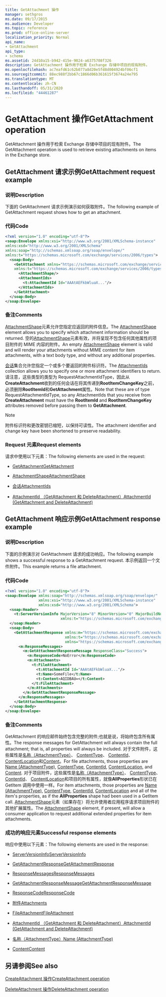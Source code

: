 ```yaml
---
title: GetAttachment 操作
manager: sethgros
ms.date: 09/17/2015
ms.audience: Developer
ms.topic: reference
ms.prod: office-online-server
localization_priority: Normal
api_name:
- GetAttachment
api_type:
- schema
ms.assetid: 24d10a15-b942-415e-9024-a6375708f326
description: GetAttachment 操作用于检索 Exchange 存储中项目的现有附件。
ms.openlocfilehash: ac7eafd61c62b077a8d20e5fd8d004924bf06cf1
ms.sourcegitcommit: 88ec988f2bb67c1866d06b361615f3674a24e795
ms.translationtype: MT
ms.contentlocale: zh-CN
ms.lasthandoff: 05/31/2020
ms.locfileid: "44461287"
---
```

# <a name="getattachment-operation"></a><span data-ttu-id="5efc4-103">GetAttachment 操作</span><span class="sxs-lookup"><span data-stu-id="5efc4-103">GetAttachment operation</span></span>

<span data-ttu-id="5efc4-104">GetAttachment 操作用于检索 Exchange 存储中项目的现有附件。</span><span class="sxs-lookup"><span data-stu-id="5efc4-104">The GetAttachment operation is used to retrieve existing attachments on items in the Exchange store.</span></span>
  
## <a name="getattachment-request-example"></a><span data-ttu-id="5efc4-105">GetAttachment 请求示例</span><span class="sxs-lookup"><span data-stu-id="5efc4-105">GetAttachment request example</span></span>

### <a name="description"></a><span data-ttu-id="5efc4-106">说明</span><span class="sxs-lookup"><span data-stu-id="5efc4-106">Description</span></span>

<span data-ttu-id="5efc4-107">下面的 GetAttachment 请求示例演示如何获取附件。</span><span class="sxs-lookup"><span data-stu-id="5efc4-107">The following example of GetAttachment request shows how to get an attachment.</span></span>
  
### <a name="code"></a><span data-ttu-id="5efc4-108">代码</span><span class="sxs-lookup"><span data-stu-id="5efc4-108">Code</span></span>

```XML
<?xml version="1.0" encoding="utf-8"?>
<soap:Envelope xmlns:xsi="http://www.w3.org/2001/XMLSchema-instance"
xmlns:xsd="http://www.w3.org/2001/XMLSchema"
xmlns:soap="http://schemas.xmlsoap.org/soap/envelope/"
xmlns:t="https://schemas.microsoft.com/exchange/services/2006/types">
  <soap:Body>
    <GetAttachment xmlns="https://schemas.microsoft.com/exchange/services/2006/messages"
    xmlns:t="https://schemas.microsoft.com/exchange/services/2006/types">
      <AttachmentShape/>
      <AttachmentIds>
        <t:AttachmentId Id="AAAtAEFkbWluaX..."/>
      </AttachmentIds>
    </GetAttachment>
  </soap:Body>
</soap:Envelope>
```

### <a name="comments"></a><span data-ttu-id="5efc4-109">备注</span><span class="sxs-lookup"><span data-stu-id="5efc4-109">Comments</span></span>

<span data-ttu-id="5efc4-110">[AttachmentShape](attachmentshape.md)元素允许您指定应返回的附件信息。</span><span class="sxs-lookup"><span data-stu-id="5efc4-110">The [AttachmentShape](attachmentshape.md) element allows you to specify which attachment information should be returned.</span></span> <span data-ttu-id="5efc4-111">空的[AttachmentShape](attachmentshape.md)元素有效，并将呈现不包含任何其他属性的项目附件的 MIME 内容的附件。</span><span class="sxs-lookup"><span data-stu-id="5efc4-111">An empty [AttachmentShape](attachmentshape.md) element is valid and will render your attachments without MIME content for item attachments, with a text body type, and without any additional properties.</span></span> 
  
<span data-ttu-id="5efc4-112">[会话](attachmentids.md)集合允许您指定一个或多个要返回的附件标识符。</span><span class="sxs-lookup"><span data-stu-id="5efc4-112">The [AttachmentIds](attachmentids.md) collection allows you to specify one or more attachment identifiers to return.</span></span> <span data-ttu-id="5efc4-113">请注意，这些类型的类型为 RequestAttachmentIdType，因此从**CreateAttachment**收到的任何会话在将其传递到**RootItemChangeKey**之前，必须删除**RootItemId**和**GetAttachment**属性。</span><span class="sxs-lookup"><span data-stu-id="5efc4-113">Note that these are of type RequestAttachmentIdType, so any AttachmentIds that you receive from **CreateAttachment** must have the **RootItemId** and **RootItemChangeKey** attributes removed before passing them to **GetAttachment**.</span></span>
  
> [!NOTE]
> <span data-ttu-id="5efc4-114">附件标识符和更改密钥已缩短，以保持可读性。</span><span class="sxs-lookup"><span data-stu-id="5efc4-114">The attachment identifier and change key have been shortened to preserve readability.</span></span> 
  
### <a name="request-elements"></a><span data-ttu-id="5efc4-115">Request 元素</span><span class="sxs-lookup"><span data-stu-id="5efc4-115">Request elements</span></span>

<span data-ttu-id="5efc4-116">请求中使用以下元素：</span><span class="sxs-lookup"><span data-stu-id="5efc4-116">The following elements are used in the request:</span></span>
  
- [<span data-ttu-id="5efc4-117">GetAttachment</span><span class="sxs-lookup"><span data-stu-id="5efc4-117">GetAttachment</span></span>](getattachment.md)
    
- [<span data-ttu-id="5efc4-118">AttachmentShape</span><span class="sxs-lookup"><span data-stu-id="5efc4-118">AttachmentShape</span></span>](attachmentshape.md)
    
- [<span data-ttu-id="5efc4-119">会话</span><span class="sxs-lookup"><span data-stu-id="5efc4-119">AttachmentIds</span></span>](attachmentids.md)
    
- [<span data-ttu-id="5efc4-120">AttachmentId （GetAttachment 和 DeleteAttachment）</span><span class="sxs-lookup"><span data-stu-id="5efc4-120">AttachmentId (GetAttachment and DeleteAttachment)</span></span>](attachmentid-getattachment-and-deleteattachment.md)
    
## <a name="getattachment-response-example"></a><span data-ttu-id="5efc4-121">GetAttachment 响应示例</span><span class="sxs-lookup"><span data-stu-id="5efc4-121">GetAttachment response example</span></span>

### <a name="description"></a><span data-ttu-id="5efc4-122">说明</span><span class="sxs-lookup"><span data-stu-id="5efc4-122">Description</span></span>

<span data-ttu-id="5efc4-123">下面的示例演示对 GetAttachment 请求的成功响应。</span><span class="sxs-lookup"><span data-stu-id="5efc4-123">The following example shows a successful response to a GetAttachment request.</span></span> <span data-ttu-id="5efc4-124">本示例返回一个文件附件。</span><span class="sxs-lookup"><span data-stu-id="5efc4-124">This example returns a file attachment.</span></span>
  
### <a name="code"></a><span data-ttu-id="5efc4-125">代码</span><span class="sxs-lookup"><span data-stu-id="5efc4-125">Code</span></span>

```XML
<?xml version="1.0" encoding="utf-8"?>
<soap:Envelope xmlns:soap="http://schemas.xmlsoap.org/soap/envelope/" 
               xmlns:xsi="http://www.w3.org/2001/XMLSchema-instance" 
               xmlns:xsd="http://www.w3.org/2001/XMLSchema">
  <soap:Header>
    <t:ServerVersionInfo MajorVersion="8" MinorVersion="0" MajorBuildNumber="662" MinorBuildNumber="0" 
                         xmlns:t="https://schemas.microsoft.com/exchange/services/2006/types"/>
  </soap:Header>
  <soap:Body>
    <GetAttachmentResponse xmlns:m="https://schemas.microsoft.com/exchange/services/2006/messages" 
                           xmlns:t="https://schemas.microsoft.com/exchange/services/2006/types" 
                           xmlns="https://schemas.microsoft.com/exchange/services/2006/messages">
      <m:ResponseMessages>
        <m:GetAttachmentResponseMessage ResponseClass="Success">
          <m:ResponseCode>NoError</m:ResponseCode>
          <m:Attachments>
            <t:FileAttachment>
              <t:AttachmentId Id="AAAtAEFkbWluaX..."/>
              <t:Name>SomeFile</t:Name>
              <t:Content>AQIDBAU=</t:Content>
            </t:FileAttachment>
          </m:Attachments>
        </m:GetAttachmentResponseMessage>
      </m:ResponseMessages>
    </GetAttachmentResponse>
  </soap:Body>
</soap:Envelope>
```

### <a name="comments"></a><span data-ttu-id="5efc4-126">备注</span><span class="sxs-lookup"><span data-stu-id="5efc4-126">Comments</span></span>

<span data-ttu-id="5efc4-127">GetAttachment 的响应邮件始终包含完整的附件;也就是说，将始终包含所有属性。</span><span class="sxs-lookup"><span data-stu-id="5efc4-127">The response messages for GetAttachment will always contain the full attachment; that is, all properties will always be included.</span></span> <span data-ttu-id="5efc4-128">对于文件附件，这些属性是[名称（AttachmentType）](name-attachmenttype.md)、 [ContentType](contenttype.md)、 [ContentId](contentid.md)、 [ContentLocation](contentlocation.md)和[Content](content.md)。</span><span class="sxs-lookup"><span data-stu-id="5efc4-128">For file attachments, those properties are [Name (AttachmentType)](name-attachmenttype.md), [ContentType](contenttype.md), [ContentId](contentid.md), [ContentLocation](contentlocation.md), and [Content](content.md).</span></span> <span data-ttu-id="5efc4-129">对于项目附件，这些属性是[名称（AttachmentType）](name-attachmenttype.md)、 [ContentType](contenttype.md)、 [ContentId](contentid.md)、 [ContentLocation](contentlocation.md)和项目的所有属性，就像**AllProperties**形状已在 GetItem 调用中使用一样。</span><span class="sxs-lookup"><span data-stu-id="5efc4-129">For item attachments, those properties are [Name (AttachmentType)](name-attachmenttype.md), [ContentType](contenttype.md), [ContentId](contentid.md), [ContentLocation](contentlocation.md) and all of the item's properties, as if the **AllProperties** shape had been used in a GetItem call.</span></span> <span data-ttu-id="5efc4-130">[AttachmentShape](attachmentshape.md)元素（如果存在）将允许使用者应用程序请求项目附件的其他扩展属性。</span><span class="sxs-lookup"><span data-stu-id="5efc4-130">The [AttachmentShape](attachmentshape.md) element, if present, will allow a consumer application to request additional extended properties for item attachments.</span></span> 
  
### <a name="successful-response-elements"></a><span data-ttu-id="5efc4-131">成功的响应元素</span><span class="sxs-lookup"><span data-stu-id="5efc4-131">Successful response elements</span></span>

<span data-ttu-id="5efc4-132">响应中使用以下元素：</span><span class="sxs-lookup"><span data-stu-id="5efc4-132">The following elements are used in the response:</span></span>
  
- [<span data-ttu-id="5efc4-133">ServerVersionInfo</span><span class="sxs-lookup"><span data-stu-id="5efc4-133">ServerVersionInfo</span></span>](serverversioninfo.md)
    
- [<span data-ttu-id="5efc4-134">GetAttachmentResponse</span><span class="sxs-lookup"><span data-stu-id="5efc4-134">GetAttachmentResponse</span></span>](getattachmentresponse.md)
    
- [<span data-ttu-id="5efc4-135">ResponseMessages</span><span class="sxs-lookup"><span data-stu-id="5efc4-135">ResponseMessages</span></span>](responsemessages.md)
    
- [<span data-ttu-id="5efc4-136">GetAttachmentResponseMessage</span><span class="sxs-lookup"><span data-stu-id="5efc4-136">GetAttachmentResponseMessage</span></span>](getattachmentresponsemessage.md)
    
- [<span data-ttu-id="5efc4-137">ResponseCode</span><span class="sxs-lookup"><span data-stu-id="5efc4-137">ResponseCode</span></span>](responsecode.md)
    
- [<span data-ttu-id="5efc4-138">附件</span><span class="sxs-lookup"><span data-stu-id="5efc4-138">Attachments</span></span>](attachments-ex15websvcsotherref.md)
    
- [<span data-ttu-id="5efc4-139">FileAttachment</span><span class="sxs-lookup"><span data-stu-id="5efc4-139">FileAttachment</span></span>](fileattachment.md)
    
- [<span data-ttu-id="5efc4-140">AttachmentId （GetAttachment 和 DeleteAttachment）</span><span class="sxs-lookup"><span data-stu-id="5efc4-140">AttachmentId (GetAttachment and DeleteAttachment)</span></span>](attachmentid-getattachment-and-deleteattachment.md)
    
- [<span data-ttu-id="5efc4-141">名称（AttachmentType）</span><span class="sxs-lookup"><span data-stu-id="5efc4-141">Name (AttachmentType)</span></span>](name-attachmenttype.md)
    
- [<span data-ttu-id="5efc4-142">Content</span><span class="sxs-lookup"><span data-stu-id="5efc4-142">Content</span></span>](content.md)
    
## <a name="see-also"></a><span data-ttu-id="5efc4-143">另请参阅</span><span class="sxs-lookup"><span data-stu-id="5efc4-143">See also</span></span>



[<span data-ttu-id="5efc4-144">CreateAttachment 操作</span><span class="sxs-lookup"><span data-stu-id="5efc4-144">CreateAttachment operation</span></span>](createattachment-operation.md)
  
[<span data-ttu-id="5efc4-145">DeleteAttachment 操作</span><span class="sxs-lookup"><span data-stu-id="5efc4-145">DeleteAttachment operation</span></span>](deleteattachment-operation.md)

